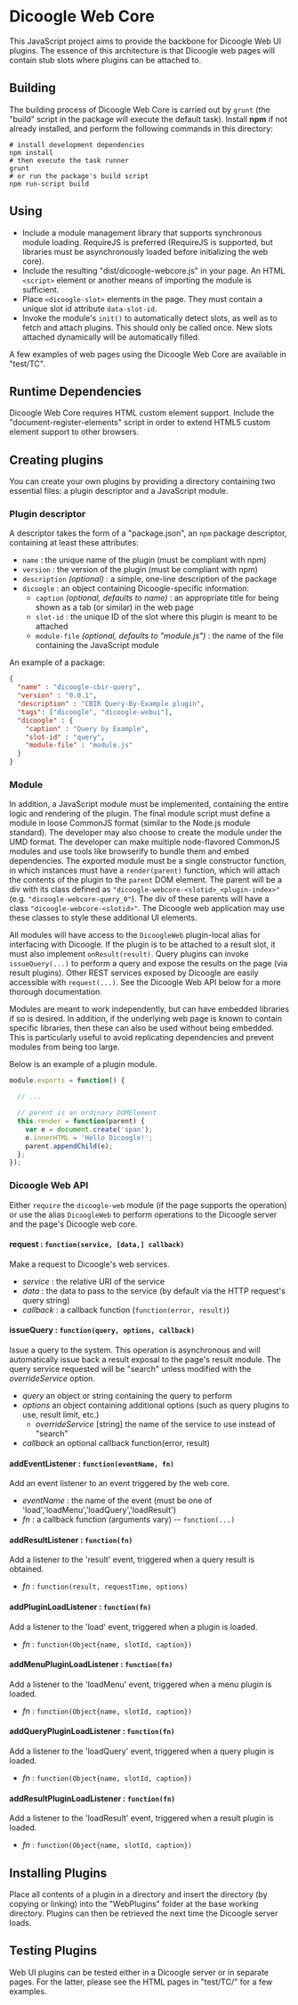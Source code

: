 # Dicoogle Web Core

This JavaScript project aims to provide the backbone for Dicoogle Web UI plugins.
The essence of this architecture is that Dicoogle web pages will contain stub slots where plugins can be attached to.

## Building

The building process of Dicoogle Web Core is carried out by `grunt` (the "build" script in the package will execute the default task).
Install **npm** if not already installed, and perform the following commands in this directory:

    # install development dependencies
    npm install
    # then execute the task runner
    grunt
    # or run the package's build script
    npm run-script build

## Using 

 - Include a module management library that supports synchronous module loading. RequireJS is preferred (RequireJS is supported,
   but libraries must be asynchronously loaded before initializing the web core).
 - Include the resulting "dist/dicoogle-webcore.js" in your page. An HTML `<script>` element or another means of importing
   the module is sufficient.
 - Place `<dicoogle-slot>` elements in the page. They must contain a unique slot id attribute `data-slot-id`.
 - Invoke the module's `init()` to automatically detect slots, as well as to fetch and attach plugins. This should only be called once. New slots attached dynamically will be automatically filled.

A few examples of web pages using the Dicoogle Web Core are available in "test/TC".

## Runtime Dependencies

Dicoogle Web Core requires HTML custom element support.
Include the "document-register-elements" script in order to extend HTML5 custom element support to other browsers.

## Creating plugins

You can create your own plugins by providing a directory containing two essential files: a plugin descriptor and a JavaScript module.

### Plugin descriptor

A descriptor takes the form of a "package.json", an `npm` package descriptor, containing at least these attributes:

 - `name` : the unique name of the plugin (must be compliant with npm)
 - `version` : the version of the plugin (must be compliant with npm)
 - `description` _(optional)_ : a simple, one-line description of the package
 - `dicoogle` : an object containing Dicoogle-specific information:
      - `caption` _(optional, defaults to name)_ : an appropriate title for being shown as a tab (or similar) in the web page
      - `slot-id` : the unique ID of the slot where this plugin is meant to be attached
      - `module-file` _(optional, defaults to "module.js")_ : the name of the file containing the JavaScript module

An example of a package:

```json
{
  "name" : "dicoogle-cbir-query",
  "version" : "0.0.1",
  "description" : "CBIR Query-By-Example plugin",
  "tags": ["dicoogle", "dicoogle-webui"],
  "dicoogle" : {
    "caption" : "Query by Example",
    "slot-id" : "query",
    "module-file" : "module.js"
  }
}
```

### Module

In addition, a JavaScript module must be implemented, containing the entire logic and rendering of the plugin.
The final module script must define a module in loose CommonJS format (similar to the Node.js module standard).
The developer may also choose to create the module under the UMD format. The developer can make multiple node-flavored
CommonJS modules and use tools like browserify to bundle them and embed dependencies. The exported module must be
a single constructor function, in which instances must have a `render(parent)` function, which will attach the
contents of the plugin to the `parent` DOM element. The parent will be a div with its class defined as
`"dicoogle-webcore-<slotid>_<plugin-index>"` (e.g. `"dicoogle-webcore-query_0"`). The div of these parents
will have a class `"dicoogle-webcore-<slotid>"`. The Dicoogle web application may use these classes to style these
additional UI elements.

All modules will have access to the `DicoogleWeb` plugin-local alias for interfacing with Dicoogle. If the plugin
is to be attached to a result slot, it must also implement `onResult(result)`. Query plugins can invoke
`issueQuery(...)` to perform a query and expose the results on the page (via result plugins). Other REST
services exposed by Dicoogle are easily accessible with `request(...)`. See the Dicoogle Web API below for a more
thorough documentation.

Modules are meant to work independently, but can have embedded libraries if so is desired. In
addition, if the underlying web page is known to contain specific libraries, then these can also be used without being
embedded. This is particularly useful to avoid replicating dependencies and prevent modules from being too large.

Below is an example of a plugin module.

```javascript
module.exports = function() {

  // ...

  // parent is an ordinary DOMElement
  this.render = function(parent) {
    var e = document.create('span');
    e.innerHTML = 'Hello Dicoogle!';
    parent.appendChild(e);
  };
});
```

### Dicoogle Web API

Either `require` the `dicoogle-web` module (if the page supports the operation) or use the alias `DicoogleWeb` to 
perform operations to the Dicoogle server and the page's Dicoogle web core.

#### **request** : `function(service, [data,] callback)`

Make a request to Dicoogle's web services.

 - _service_ : the relative URI of the service
 - _data_ : the data to pass to the service (by default via the HTTP request's query string)
 - _callback_ : a callback function (`function(error, result)`)

#### **issueQuery** : `function(query, options, callback)`

Issue a query to the system. This operation is asynchronous and will automatically issue back a result exposal to the
page's result module. The query service requested will be "search" unless modified with the _overrideService_ option.

 - _query_ an object or string containing the query to perform
 - _options_ an object containing additional options (such as query plugins to use, result limit, etc.)
     - _overrideService_ [string] the name of the service to use instead of "search"
 - _callback_ an optional callback function(error, result)

####  **addEventListener** : `function(eventName, fn)`

Add an event listener to an event triggered by the web core.

 - _eventName_ : the name of the event (must be one of 'load','loadMenu','loadQuery','loadResult')
 - _fn_ : a callback function (arguments vary) -- `function(...)`

#### **addResultListener** : `function(fn)`

Add a listener to the 'result' event, triggered when a query result is obtained.

 - _fn_ : `function(result, requestTime, options)`

#### **addPluginLoadListener** : `function(fn)`

Add a listener to the 'load' event, triggered when a plugin is loaded.

 - _fn_ : `function(Object{name, slotId, caption})`

#### **addMenuPluginLoadListener** : `function(fn)`

Add a listener to the 'loadMenu' event, triggered when a menu plugin is loaded.

 - _fn_ : `function(Object{name, slotId, caption})`

#### **addQueryPluginLoadListener** : `function(fn)`

Add a listener to the 'loadQuery' event, triggered when a query plugin is loaded.

 - _fn_ : `function(Object{name, slotId, caption})`
 
#### **addResultPluginLoadListener** : `function(fn)`

Add a listener to the 'loadResult' event, triggered when a result plugin is loaded.

 - _fn_ : `function(Object{name, slotId, caption})`

## Installing Plugins

Place all contents of a plugin in a directory and insert the directory (by copying or linking)
into the "WebPlugins" folder at the base working directory. Plugins can then be retrieved the
next time the Dicoogle server loads.

## Testing Plugins

Web UI plugins can be tested either in a Dicoogle server or in separate pages. For the latter, please see the HTML pages in "test/TC/" for a few examples.
